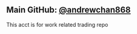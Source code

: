 Main GitHub: [@andrewchan868](https://github.com/andrewchan868)
---
This acct is for work related trading repo
